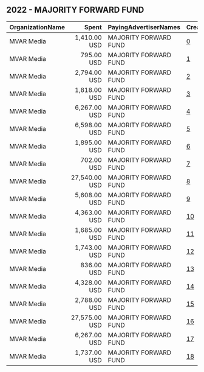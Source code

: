 ## 2022 - MAJORITY FORWARD FUND 
|OrganizationName|Spent|PayingAdvertiserNames|CreativeUrls|Impressions|Genders|AgeBrackets|CountryCodes|BillingAddresses|CandidateBallotInformation|
|:---|---:|:---|:---|---:|:---|:---|:---|:---|:---|
|MVAR Media|1,410.00 USD|MAJORITY FORWARD FUND|[0](https://www.snap.com/political-ads/asset/539f19582b753d8f9cf04b2ea63c9c373b4f7111168de24b8d05a844fe0a31f1?mediaType=mp4)|356,430||18-45|united states|"1421 Prince St Suite 320,Alexandria,22314,US"|Majority Forward|
|MVAR Media|795.00 USD|MAJORITY FORWARD FUND|[1](https://www.snap.com/political-ads/asset/f81557dc4b706019cd8ef36ae34bb604dbeaac64aefcb2721e58a41887597323?mediaType=mp4)|208,524||18-45|united states|"1421 Prince St Suite 320,Alexandria,22314,US"|Majority Forward|
|MVAR Media|2,794.00 USD|MAJORITY FORWARD FUND|[2](https://www.snap.com/political-ads/asset/fd8607d1baf472422b6c0f0285dca3ae75c447389bbfe81c1c5f55b5840334de?mediaType=jpg)|594,054||18-45|united states|"1421 Prince St Suite 320,Alexandria,22314,US"||
|MVAR Media|1,818.00 USD|MAJORITY FORWARD FUND|[3](https://www.snap.com/political-ads/asset/db14b1164260ef198b497646bd806567bb61e147e3f008fdd8cedae52d1e9632?mediaType=mp4)|437,031||18-45|united states|"1421 Prince St Suite 320,Alexandria,22314,US"||
|MVAR Media|6,267.00 USD|MAJORITY FORWARD FUND|[4](https://www.snap.com/political-ads/asset/4ecf1c317b0f652ba785d9fe46945c8dc7e70261a66fa1171d0efc88bb927532?mediaType=jpg)|1,573,146||18-45|united states|"1421 Prince St Suite 320,Alexandria,22314,US"||
|MVAR Media|6,598.00 USD|MAJORITY FORWARD FUND|[5](https://www.snap.com/political-ads/asset/d5b8a4dbf5bf350af6189fecc2bd1bc32348d1151b78152188ee638ca80bb723?mediaType=mp4)|1,590,610||18-45|united states|"1421 Prince St Suite 320,Alexandria,22314,US"|Majority Forward|
|MVAR Media|1,895.00 USD|MAJORITY FORWARD FUND|[6](https://www.snap.com/political-ads/asset/a12e3fc66eca7c9812fd0eb057827481a9886c50eea183b8e36eb3da376b000f?mediaType=mp4)|455,178||18-45|united states|"1421 Prince St Suite 320,Alexandria,22314,US"||
|MVAR Media|702.00 USD|MAJORITY FORWARD FUND|[7](https://www.snap.com/political-ads/asset/c77364a43e526715deaf9ec449e673326c5a917309fad82596c2ad450767b944?mediaType=mp4)|183,913||18-45|united states|"1421 Prince St Suite 320,Alexandria,22314,US"|Majority Forward|
|MVAR Media|27,540.00 USD|MAJORITY FORWARD FUND|[8](https://www.snap.com/political-ads/asset/7c08152aa50e86703c03ff11f8b6257d7bdf931be65614ae71d55b757607a873?mediaType=mp4)|6,840,577||18-45|united states|"1421 Prince St Suite 320,Alexandria,22314,US"|Majority Forward|
|MVAR Media|5,608.00 USD|MAJORITY FORWARD FUND|[9](https://www.snap.com/political-ads/asset/5cf61c01bee254af777f132b292c9921dc7bb0ae1add948843a6d3314958cc3e?mediaType=mp4)|1,353,141||18-45|united states|"1421 Prince St Suite 320,Alexandria,22314,US"|Majority Forward|
|MVAR Media|4,363.00 USD|MAJORITY FORWARD FUND|[10](https://www.snap.com/political-ads/asset/50623b4352c2719c39ee92e3ea96c764ffc3af53f91d75cdb023dafc6a2283ed?mediaType=mp4)|1,130,105||18-45|united states|"1421 Prince St Suite 320,Alexandria,22314,US"|Majority Forward|
|MVAR Media|1,685.00 USD|MAJORITY FORWARD FUND|[11](https://www.snap.com/political-ads/asset/d52e0211a9c1cb34fdae051a7dc8e09fab52ba432fee76e4be922f8ae81587d0?mediaType=mp4)|405,986||18-45|united states|"1421 Prince St Suite 320,Alexandria,22314,US"||
|MVAR Media|1,743.00 USD|MAJORITY FORWARD FUND|[12](https://www.snap.com/political-ads/asset/45a77529e42e781c71c900c98c85becd1917612a58c2b29a7b3d5f394afd1d74?mediaType=mp4)|473,561||18-45|united states|"1421 Prince St Suite 320,Alexandria,22314,US"||
|MVAR Media|836.00 USD|MAJORITY FORWARD FUND|[13](https://www.snap.com/political-ads/asset/aa3aa0fd81d7c7c449823e5a05918004813428b95410a063fb66d40168318d9e?mediaType=mp4)|218,892||18-45|united states|"1421 Prince St Suite 320,Alexandria,22314,US"|Majority Forward|
|MVAR Media|4,328.00 USD|MAJORITY FORWARD FUND|[14](https://www.snap.com/political-ads/asset/25e77bdcef9242607e11e6e5f672d6aa985ff187c155b825f24b87f8b55b95f8?mediaType=png)|1,124,847||18-45|united states|"1421 Prince St Suite 320,Alexandria,22314,US"|Majority Forward|
|MVAR Media|2,788.00 USD|MAJORITY FORWARD FUND|[15](https://www.snap.com/political-ads/asset/9638c0b5aeb325b8caba311df5722a34c2f38eff81cd474c21193282ed6f125c?mediaType=mp4)|591,502||18-45|united states|"1421 Prince St Suite 320,Alexandria,22314,US"||
|MVAR Media|27,575.00 USD|MAJORITY FORWARD FUND|[16](https://www.snap.com/political-ads/asset/7723b68e176609e4dc8e486a9920fb5a869822926b0a4e338408332dfd908ca1?mediaType=png)|6,904,306||18-45|united states|"1421 Prince St Suite 320,Alexandria,22314,US"|Majority Forward|
|MVAR Media|6,267.00 USD|MAJORITY FORWARD FUND|[17](https://www.snap.com/political-ads/asset/86f0cab9b238d669041038c7740c99a864fb3b5f362321679ba6268737d0ded3?mediaType=mp4)|1,567,674||18-45|united states|"1421 Prince St Suite 320,Alexandria,22314,US"||
|MVAR Media|1,737.00 USD|MAJORITY FORWARD FUND|[18](https://www.snap.com/political-ads/asset/3761fdebc001196fc4a1b92b8d7880cb669eee4399305147dd5c4d9fdd977af5?mediaType=jpg)|473,560||18-45|united states|"1421 Prince St Suite 320,Alexandria,22314,US"||
